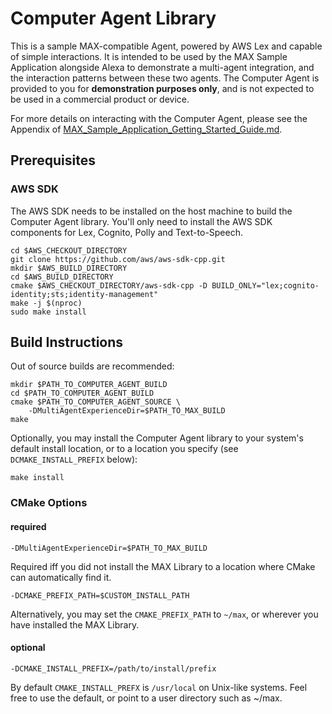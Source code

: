 # Computer Agent Library

This is a sample MAX-compatible Agent, powered by AWS Lex and capable of simple interactions. 
It is intended to be used by the MAX Sample Application alongside Alexa to demonstrate a multi-agent integration, 
and the interaction patterns between these two agents. The Computer Agent is provided to you for **demonstration purposes only**, and is not expected to be used in a commercial product or device.

For more details on interacting with the Computer Agent, please see the Appendix of
[MAX_Sample_Application_Getting_Started_Guide.md](../../Documentation/MAX_Sample_Application_Getting_Started_Guide.md#Appendix). 

## Prerequisites
### AWS SDK
The AWS SDK needs to be installed on the host machine to build the Computer Agent library.
You'll only need to install the AWS SDK components for Lex, Cognito, Polly and Text-to-Speech.

    cd $AWS_CHECKOUT_DIRECTORY
    git clone https://github.com/aws/aws-sdk-cpp.git
    mkdir $AWS_BUILD_DIRECTORY
    cd $AWS_BUILD_DIRECTORY
    cmake $AWS_CHECKOUT_DIRECTORY/aws-sdk-cpp -D BUILD_ONLY="lex;cognito-identity;sts;identity-management"
    make -j $(nproc)
    sudo make install

## Build Instructions
Out of source builds are recommended:

    mkdir $PATH_TO_COMPUTER_AGENT_BUILD
    cd $PATH_TO_COMPUTER_AGENT_BUILD
    cmake $PATH_TO_COMPUTER_AGENT_SOURCE \
        -DMultiAgentExperienceDir=$PATH_TO_MAX_BUILD
    make

Optionally, you may install the Computer Agent library to your system's default install location,
or to a location you specify (see `DCMAKE_INSTALL_PREFIX` below):

    make install

### CMake Options
#### required

    -DMultiAgentExperienceDir=$PATH_TO_MAX_BUILD

Required iff you did not install the MAX Library to a location where CMake can automatically find it.

    -DCMAKE_PREFIX_PATH=$CUSTOM_INSTALL_PATH

Alternatively, you may set the `CMAKE_PREFIX_PATH` to `~/max`, or wherever you have installed the MAX Library.

#### optional

    -DCMAKE_INSTALL_PREFIX=/path/to/install/prefix

By default `CMAKE_INSTALL_PREFX` is `/usr/local` on Unix-like systems.
Feel free to use the default, or point to a user directory such as ~/max.
